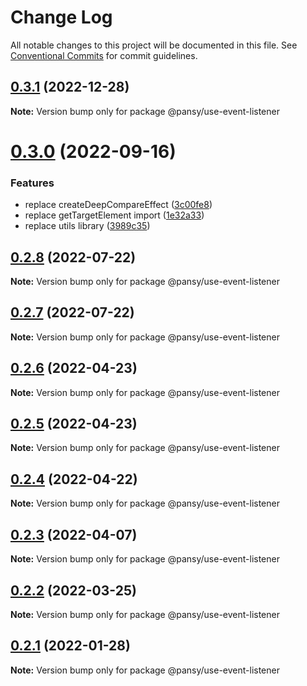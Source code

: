 # Change Log

All notable changes to this project will be documented in this file.
See [Conventional Commits](https://conventionalcommits.org) for commit guidelines.

## [0.3.1](https://github.com/pansyjs/react-hooks/compare/@pansy/use-event-listener@0.3.0...@pansy/use-event-listener@0.3.1) (2022-12-28)

**Note:** Version bump only for package @pansy/use-event-listener





# [0.3.0](https://github.com/pansyjs/react-hooks/compare/@pansy/use-event-listener@0.2.8...@pansy/use-event-listener@0.3.0) (2022-09-16)


### Features

* replace createDeepCompareEffect ([3c00fe8](https://github.com/pansyjs/react-hooks/commit/3c00fe8a33cac410f0c3d245e84027ca01431943))
* replace getTargetElement import ([1e32a33](https://github.com/pansyjs/react-hooks/commit/1e32a33d9c47c69ea328e9556b97fee6110dcfaa))
* replace utils library ([3989c35](https://github.com/pansyjs/react-hooks/commit/3989c35e2bb5bf96f538e1b2c78aa306c63541e3))





## [0.2.8](https://github.com/pansyjs/react-hooks/compare/@pansy/use-event-listener@0.2.7...@pansy/use-event-listener@0.2.8) (2022-07-22)

**Note:** Version bump only for package @pansy/use-event-listener





## [0.2.7](https://github.com/pansyjs/react-hooks/compare/@pansy/use-event-listener@0.2.6...@pansy/use-event-listener@0.2.7) (2022-07-22)

**Note:** Version bump only for package @pansy/use-event-listener





## [0.2.6](https://github.com/pansyjs/react-hooks/compare/@pansy/use-event-listener@0.2.5...@pansy/use-event-listener@0.2.6) (2022-04-23)

**Note:** Version bump only for package @pansy/use-event-listener





## [0.2.5](https://github.com/pansyjs/react-hooks/compare/@pansy/use-event-listener@0.2.4...@pansy/use-event-listener@0.2.5) (2022-04-23)

**Note:** Version bump only for package @pansy/use-event-listener





## [0.2.4](https://github.com/pansyjs/react-hooks/compare/@pansy/use-event-listener@0.2.3...@pansy/use-event-listener@0.2.4) (2022-04-22)

**Note:** Version bump only for package @pansy/use-event-listener





## [0.2.3](https://github.com/pansyjs/react-hooks/compare/@pansy/use-event-listener@0.2.2...@pansy/use-event-listener@0.2.3) (2022-04-07)

**Note:** Version bump only for package @pansy/use-event-listener





## [0.2.2](https://github.com/pansyjs/react-hooks/compare/@pansy/use-event-listener@0.2.1...@pansy/use-event-listener@0.2.2) (2022-03-25)

**Note:** Version bump only for package @pansy/use-event-listener





## [0.2.1](https://github.com/pansyjs/react-hooks/compare/@pansy/use-event-listener@0.2.0...@pansy/use-event-listener@0.2.1) (2022-01-28)

**Note:** Version bump only for package @pansy/use-event-listener
